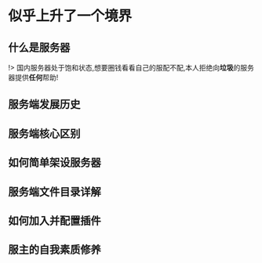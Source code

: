 # 似乎上升了一个境界

## 什么是服务器

!> 国内服务器处于饱和状态,想要圈钱看看自己的服配不配,本人拒绝向**垃圾**的服务器提供**任何**帮助!

## 服务端发展历史

## 服务端核心区别

## 如何简单架设服务器

## 服务端文件目录详解

## 如何加入并配置插件

## 服主的自我素质修养